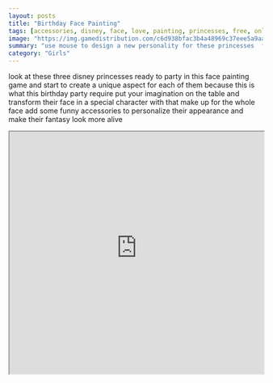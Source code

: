 ```yaml
---
layout: posts
title: "Birthday Face Painting"
tags: [accessories, disney, face, love, painting, princesses, free, online, games, oyna, game, free, games, play, play, games]
image: "https://img.gamedistribution.com/c6d938bfac3b4a48969c37eee5a9aa4f.jpg"
summary: "use mouse to design a new personality for these princesses  free online games oyna game free games play play games"
category: "Girls"
---
```


look at these three disney princesses ready to party in this face painting game and start to create a unique aspect for each of them because this is what this birthday party require put your imagination on the table and transform their face in a special character with that make up for the whole face add some funny accessories to personalize their appearance and make their fantasy look more alive

<iframe width="100%" height="480px;" src="https://html5.gamedistribution.com/c6d938bfac3b4a48969c37eee5a9aa4f/"></iframe>